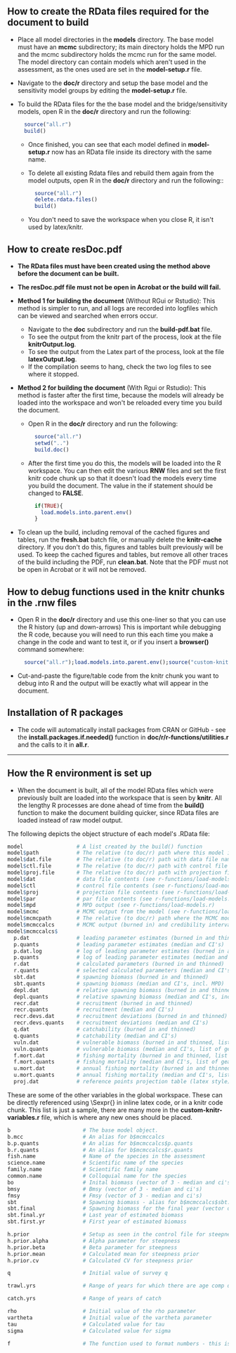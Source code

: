 
## How to create the RData files required for the document to build

* Place all model directories in the **models** directory. The base model must
  have an **mcmc** subdirectory; its main directory holds the MPD run and the
  mcmc subdirectory holds the mcmc run for the same model. The model directory
  can contain models which aren't used in the assessment, as the ones used are
  set in the **model-setup.r** file.

* Navigate to the **doc/r** directory and setup the base model and the
  sensitivity model groups by editing the **model-setup.r** file.

* To build the RData files for the the base model and the bridge/sensitivity
  models, open R in the **doc/r** directory and run the following:
  ```R
    source("all.r")
    build()
  ```

  * Once finished, you can see that each model defined in **model-setup.r**
    now has an RData file inside its directory with the same name.

  * To delete all existing Rdata files and rebuild them again from the model
    outputs, open R in the **doc/r** directory and run the following::
    ```R
      source("all.r")
      delete.rdata.files()
      build()
    ```

  * You don't need to save the workspace when you close R, it isn't used by
    latex/knitr.

## How to create resDoc.pdf

* **The RData files must have been created using the method above before
    the document can be built.**

* **The resDoc.pdf file must not be open in Acrobat or the build will fail.**

* **Method 1 for building the document** (Without RGui or Rstudio):
  This method is simpler to run, and all logs are recorded into logfiles
  which can be viewed and searched when errors occur.

  * Navigate to the **doc** subdirectory and run the **build-pdf.bat** file.
  * To see the output from the knitr part of the process, look at the file
    **knitrOutput.log**.
  * To see the output from the Latex part of the process, look at the file
    **latexOutput.log**.
  * If the compilation seems to hang, check the two log files to see where
    it stopped.

* **Method 2 for building the document** (With Rgui or Rstudio):
  This method is faster after the first time, because the models will already
  be loaded into the workspace and won't be reloaded every time you build
  the document.

  * Open R in the **doc/r** directory and run the following:
    ```R
      source("all.r")
      setwd("..")
      build.doc()
    ```

  * After the first time you do this, the models will be loaded into the R
    workspace. You can then edit the various **RNW** files and set the
    first knitr code chunk up so that it doesn't load the models every
    time you build the document. The value in the if statement should be
    changed to **FALSE**.

    ```R
      if(TRUE){
        load.models.into.parent.env()
      }
    ```
* To clean up the build, including removal of the cached figures and tables,
  run the **fresh.bat** batch file, or manually delete the **knitr-cache**
  directory. If you don't do this, figures and tables built previously
  will be used. To keep the cached figures and tables, but remove all other
  traces of the build including the PDF, run **clean.bat**. Note that the
  PDF must not be open in Acrobat or it will not be removed.

## How to debug functions used in the knitr chunks in the **.rnw** files

* Open R in the **doc/r** directory and use this one-liner so that you can
  use the R history (up and down-arrows) This is important while debugging
  the R code, because you will need to run this each time you make a change
  in the code and want to test it, or if you insert a **browser()** command
  somewhere:
  ```R
	source("all.r");load.models.into.parent.env();source("custom-knitr-variables.r")
  ```
* Cut-and-paste the figure/table code from the knitr chunk you want to debug
  into R and the output will be exactly what will appear in the document.

## Installation of R packages

* The code will automatically install packages from CRAN or GitHub - see
  the **install.packages.if.needed()** function in
  **doc/r/r-functions/utilities.r** and the calls to it in **all.r**.

---

## How the R environment is set up

* When the document is built, all of the model RData files which were previously
  built are loaded into the workspace that is seen by **knitr**. All the
  lengthy R processes are done ahead of time from the **build()** function to
  make the document building quicker, since RData files are loaded instead of
  raw model output.

The following depicts the object structure of each model's .RData file:

```R
model                 # A list created by the build() function
model$path            # The relative (to doc/r) path where this model is located
model$dat.file        # The relative (to doc/r) path with data file name for this model
model$ctl.file        # The relative (to doc/r) path with control file name for this model
model$proj.file       # The relative (to doc/r) path with projection file name for this model
model$dat             # data file contents (see r-functions/load-models.r)
model$ctl             # control file contents (see r-functions/load-models.r)
model$proj            # projection file contents (see r-functions/load-models.r)
model$par             # par file contents (see r-functions/load-models.r)
model$mpd             # MPD output (see r-functions/load-models.r)
model$mcmc            # MCMC output from the model (see r-functions/load-models.r)
model$mcmcpath        # The relative (to doc/r) path where the MCMC model is located
model$mcmccalcs       # MCMC output (burned in) and credibility intervals for all parameters
model$mcmccalcs$
  p.dat               # leading parameter estimates (burned in and thinned)
  p.quants            # leading parameter estimates (median and CI's)
  p.dat.log           # log of leading parameter estimates (burned in and thinned)
  p.quants            # log of leading parameter estimates (median and CI's)
  r.dat               # calculated parameters (burned in and thinned)
  r.quants            # selected calculated parameters (median and CI's, as latex table)
  sbt.dat             # spawning biomass (burned in and thinned)
  sbt.quants          # spawning biomass (median and CI's, incl. MPD)
  depl.dat            # relative spawning biomass (burned in and thinned)
  depl.quants         # relative spawning biomass (median and CI's, incl. MPD)
  recr.dat            # recruitment (burned in and thinned)
  recr.quants         # recruitment (median and CI's)
  recr.devs.dat       # recruitment deviations (burned in and thinned)
  recr.devs.quants    # recruitment deviations (median and CI's)
  q.dat               # catchability (burned in and thinned)
  q.quants            # catchability (median and CI's)
  vuln.dat            # vulnerable biomass (burned in and thinned, list of gears)
  vuln.quants         # vulnerable biomass (median and CI's, list of gears, incl. MPD)
  f.mort.dat          # fishing mortality (burned in and thinned, list of gears, incl. MPD)
  f.mort.quants       # fishing mortality (median and CI's, list of gears, incl. MPD)
  u.mort.dat          # annual fishing mortality (burned in and thinned, list of gears, incl. MPD)
  u.mort.quants       # annual fishing mortality (median and CI's, list of gears, incl. MPD)
  proj.dat            # reference points projection table (latex style)
```

These are some of the other variables in the global workspace. These can be
directly referenced using \Sexpr{} in inline latex code, or in a knitr code
chunk. This list is just a sample, there are many more in the
**custom-knitr-variables.r** file, which is where any new ones should be placed.

```R
b                       # The base model object.
b.mcc                   # An alias for b$mcmccalcs
b.p.quants              # An alias for b$mcmccalcs$p.quants
b.r.quants              # An alias for b$mcmccalcs$r.quants
fish.name               # Name of the species in the assessment
science.name            # Scientific name of the species
family.name             # Scientific family name
common.name             # Colloquial name for the species
bo                      # Inital biomass (vector of 3 - median and ci's)
bmsy                    # Bmsy (vector of 3 - median and ci's)
fmsy                    # Fmsy (vector of 3 - median and ci's)
sbt                     # Spawning biomass - alias for b$mcmccalcs$sbt.quants
sbt.final               # Spawning biomass for the final year (vector of 4 - median, ci's, MPD)
sbt.final.yr            # Last year of estimated biomass
sbt.first.yr            # First year of estimated biomass

h.prior                 # Setup as seen in the control file for steepness
h.prior.alpha           # Alpha parameter for steepness
h.prior.beta            # Beta parameter for steepness
h.prior.mean            # Calculated mean for steepness prior
h.prior.cv              # Calculated CV for steepness prior

q                       # Initial value of survey q

trawl.yrs               # Range of years for which there are age comp data for trawl fishery

catch.yrs               # Range of years of catch

rho                     # Initial value of the rho parameter
vartheta                # Initial value of the vartheta parameter
tau                     # Calculated value for tau
sigma                   # Calculated value for sigma

f                       # The function used to format numbers - this is used around all numbers in the doc
```
